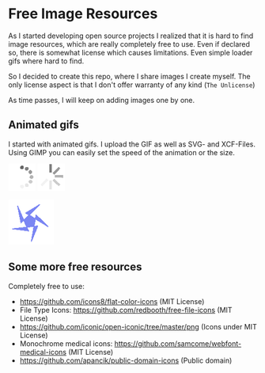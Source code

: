 # Free Image Resources

As I started developing open source projects I realized that it is hard to find image resources, 
which are really completely free to use. Even if declared so, there is somewhat license which causes
limitations. Even simple loader gifs where hard to find.

So I decided to create this repo, where I share images I create myself. The only license aspect is that
I don't offer warranty of any kind (`The Unlicense`)

As time passes, I will keep on adding images one by one.

## Animated gifs

I started with animated gifs. I upload the GIF as well as SVG- and XCF-Files. Using GIMP you can easily set the speed of the animation or the size.

![](Gif-Animations/loader/loader.gif)
![](Gif-Animations/loader2/loader.gif)

![](Gif-Animations/star/star_blue.gif)

## Some more free resources

Completely free to use:
* https://github.com/icons8/flat-color-icons (MIT License)
* File Type Icons: https://github.com/redbooth/free-file-icons (MIT License)
* https://github.com/iconic/open-iconic/tree/master/png (Icons under MIT License)
* Monochrome medical icons: https://github.com/samcome/webfont-medical-icons (MIT License)
* https://github.com/apancik/public-domain-icons (Public domain)
